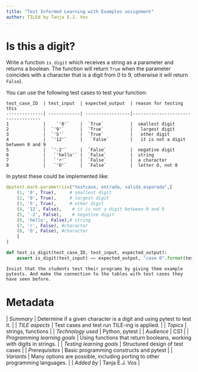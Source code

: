 ```yaml
---
title: "Test Informed Learning with Examples assignment"
author: TILEd by Tanja E.J. Vos
...
```


# Is this a digit?

Write a function `is_digit` which receives a string as a
parameter and returns a boolean. The function will return `True`
when the parameter coincides with a character that is a digit from 0 to 9, otherwise it will return
`False`).

You can use the following test cases to test your function:

    test_case_ID  | test_input  | expected_output  | reason for testing this
    --------------| ------------| -----------------|-----------------------------------
    1             |    `'0'`    |  `True`          |  smallest digit
    2             |  `'9'`      |  `True`          |   largest digit
    3             |  `'5'`      |  `True`          |   other digit
    4             |  `'12'`     |   `False`        |   it is not a digit between 0 and 9
    5             |  `'-2'`     |  `False`         |  negative digit
    6             |   `'hello'` |  `False`         |  string
    7             |   `'r'`     |  `False`         |  a character
    8             |   `'O'`     |  `False`         |  letter O, not 0

In pytest these could be implemented like:

```python
@pytest.mark.parametrize("testcase, entrada, salida_esperada",[
    (1, '0', True),     # smallest digit
    (2, '9', True),     # largest digit
    (3, '5', True),     # other digit
    (4, '12', False),    # it is not a digit between 0 and 9 
    (5, '-2', False),    # negative digit
    (6, 'hello', False),# string
    (7, 'r', False), #character
    (8, 'O', False), #character
    ]
)

def test_is_digit(test_case_ID, test_input, expected_output): 
    assert is_digit(test_input) == expected_output, "case 0".format(test_case_ID)
```

```testruntile
Insist that the students test their programs by giving them example
pytests. And make the connection to the tables with test cases they
have seen before.
```

# Metadata

| *Summary*                     | Determine if a given character is a digit and using pytest to test it. |
| *TILE aspects*                | Test cases and test run TILE-ing is applied. |
| *Topics*                      | strings, functions |
| *Technology used*             | Python, pytest |
| *Audience*                    | CS1 |
| *Programming learning goals*  | Using functions that return booleans, working with digits in strings. |
| *Testing learning goals*      | Structured design of test cases |
| *Prerequisites*               | Basic programming constructs and pytest |
| *Variants*                    | Many options are possible, including porting to other programming languages. | 
| *Added by*                    | Tanja E.J. Vos |   
